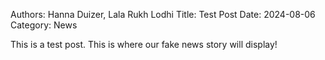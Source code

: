Authors: Hanna Duizer, Lala Rukh Lodhi
Title: Test Post
Date: 2024-08-06
Category: News

This is a test post. This is where our fake news story will display!